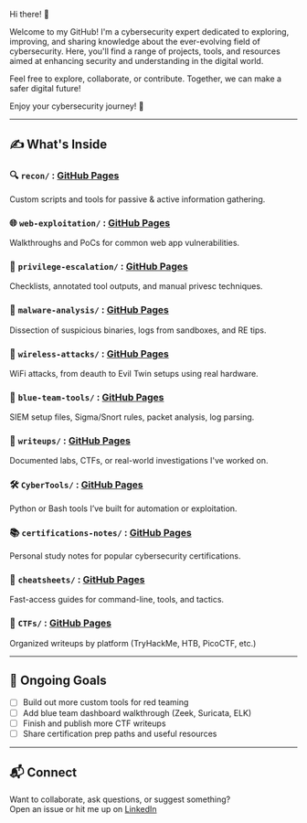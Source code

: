 Hi there! 👋

Welcome to my GitHub! I'm a cybersecurity expert dedicated to exploring, improving, and sharing knowledge about the ever-evolving field of cybersecurity. Here, you'll find a range of projects, tools, and resources aimed at enhancing security and understanding in the digital world.

Feel free to explore, collaborate, or contribute. Together, we can make a safer digital future!

Enjoy your cybersecurity journey! 🚀


---

## ✍️ What's Inside

### 🔍 `recon/` : [GitHub Pages](https://github.com/chouaibkhadraoui/recon)
Custom scripts and tools for passive & active information gathering.

### 🌐 `web-exploitation/` : [GitHub Pages](https://pages.github.com/)
Walkthroughs and PoCs for common web app vulnerabilities.

### 🧱 `privilege-escalation/` : [GitHub Pages](https://pages.github.com/)
Checklists, annotated tool outputs, and manual privesc techniques.

### 🧬 `malware-analysis/` : [GitHub Pages](https://pages.github.com/)
Dissection of suspicious binaries, logs from sandboxes, and RE tips.

### 📡 `wireless-attacks/` : [GitHub Pages](https://pages.github.com/)
WiFi attacks, from deauth to Evil Twin setups using real hardware.

### 🔵 `blue-team-tools/` : [GitHub Pages](https://pages.github.com/)
SIEM setup files, Sigma/Snort rules, packet analysis, log parsing.

### 📝 `writeups/` : [GitHub Pages](https://pages.github.com/)
Documented labs, CTFs, or real-world investigations I've worked on.

### 🛠️ `CyberTools/` : [GitHub Pages](https://pages.github.com/)
Python or Bash tools I’ve built for automation or exploitation.

### 📚 `certifications-notes/` : [GitHub Pages](https://pages.github.com/)
Personal study notes for popular cybersecurity certifications.

### 🧾 `cheatsheets/` : [GitHub Pages](https://pages.github.com/)
Fast-access guides for command-line, tools, and tactics.

### 🎯 `CTFs/` : [GitHub Pages](https://pages.github.com/)
Organized writeups by platform (TryHackMe, HTB, PicoCTF, etc.)

---

## 🚧 Ongoing Goals

- [ ] Build out more custom tools for red teaming  
- [ ] Add blue team dashboard walkthrough (Zeek, Suricata, ELK)  
- [ ] Finish and publish more CTF writeups  
- [ ] Share certification prep paths and useful resources  

---

## 📬 Connect

Want to collaborate, ask questions, or suggest something?  
Open an issue or hit me up on [LinkedIn](https://www.linkedin.com/in/chouaib-khadraoui-82005814a/) 



